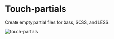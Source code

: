 
# Touch-partials

Create empty partial files for Sass, SCSS, and LESS.

![touch-partials](http://i.imgur.com/ohjPNPm.png)
